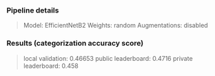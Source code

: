 ### Pipeline details
>Model: EfficientNetB2
>Weights: random
>Augmentations: disabled

### Results (categorization accuracy score)
>local validation: 0.46653
>public leaderboard: 0.4716
>private leaderboard: 0.458